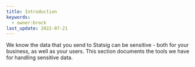 ```yaml
---
title: Introduction
keywords:
  - owner:brock
last_update: 2022-07-21
---
```


We know the data that you send to Statsig can be sensitive - both for your business, as well as your users. This section documents the tools we have for handling sensitive data.